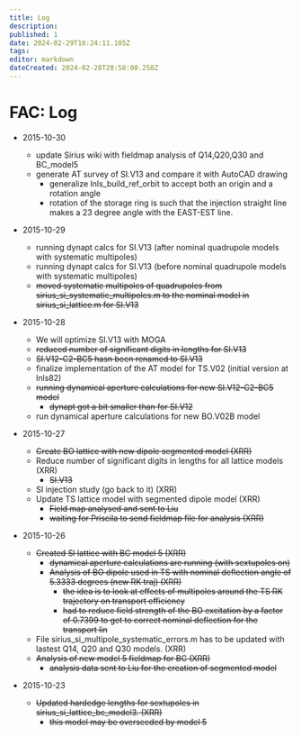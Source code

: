 ```yaml
---
title: Log
description: 
published: 1
date: 2024-02-29T16:24:11.105Z
tags: 
editor: markdown
dateCreated: 2024-02-28T20:58:00.258Z
---
```


# FAC: Log

* 2015-10-30

    * update Sirius wiki with fieldmap analysis of Q14,Q20,Q30 and BC_model5
    * generate AT survey of SI.V13 and compare it with AutoCAD drawing
        * generalize lnls_build_ref_orbit to accept both an origin and a rotation angle
        * rotation of the storage ring is such that the injection straight line makes a 23 degree angle with the EAST-EST line.

* 2015-10-29

    * running dynapt calcs for SI.V13 (after nominal quadrupole models with systematic multipoles)
    * running dynapt calcs for SI.V13 (before nominal quadrupole models with systematic multipoles)
    * ~~moved systematic multipoles of quadrupoles from sirius_si_systematic_multipoles.m to the nominal model in sirius_si_lattice.m for SI.V13~~

* 2015-10-28

    * We will optimize SI.V13 with MOGA
    * ~~reduced number of significant digits in lengths for SI.V13~~
    * ~~SI.V12-C2-BC5 hasn been renamed to SI.V13~~
    * finalize implementation of the AT model for TS.V02 (initial version at lnls82)
    * ~~running dynamical aperture calculations for new SI.V12-C2-BC5 model~~
    	* ~~dynapt got a bit smaller than for SI.V12~~
    * run dynamical aperture calculations for new BO.V02B model

* 2015-10-27

    * ~~Create BO lattice with new dipole segmented model (XRR)~~ 
    * Reduce number of significant digits in lengths for all lattice models (XRR)
    	* ~~SI.V13~~
    * SI injection study (go back to it) (XRR)
    * Update TS lattice model with segmented dipole model (XRR)
    	* ~~Field map analysed and sent to Liu~~
      	* ~~waiting for Priscila to send fieldmap file for analysis (XRR)~~
        

* 2015-10-26

    *  ~~Created SI lattice with BC model 5 (XRR)~~
    	* ~~dynamical aperture calculations are running (with sextupoles on)~~
		* ~~Analysis of BO dipole used in TS with nominal deflection angle of 5.3333 degrees (new RK traj) (XRR)~~
    		* ~~the idea is to look at effects of multipoles around the TS RK trajectory on transport efficiency~~
        	* ~~had to reduce field strength of the BO excitation by a factor of 0.7399 to get to correct nominal deflection for the transport lin~~
    * File sirius_si_multipole_systematic_errors.m has to be updated with lastest Q14, Q20 and Q30 models. (XRR)
    * ~~Analysis of new model 5 fieldmap for BC (XRR)~~
    	* ~~analysis data sent to Liu for the creation of segmented model~~
        
* 2015-10-23

    * ~~Updated hardedge lengths for sextupoles in sirius_si_lattice_bc_model3. (XRR)~~ 
    	* ~~this model may be overseeded by model 5~~
